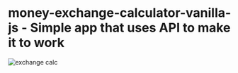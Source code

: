 # money-exchange-calculator-vanilla-js - Simple app that uses API to make it to work
![exchange calc](https://github.com/Kuzma02/money-exchange-calculator-vanilla-js/assets/138793624/401133d5-f53d-4226-a25e-c43351cd1c69)
